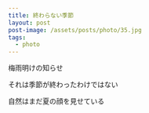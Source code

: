 ```yaml
---
title: 終わらない季節
layout: post
post-image: /assets/posts/photo/35.jpg
tags:
  - photo
---
```


梅雨明けの知らせ

それは季節が終わったわけではない

自然はまだ夏の顔を見せている